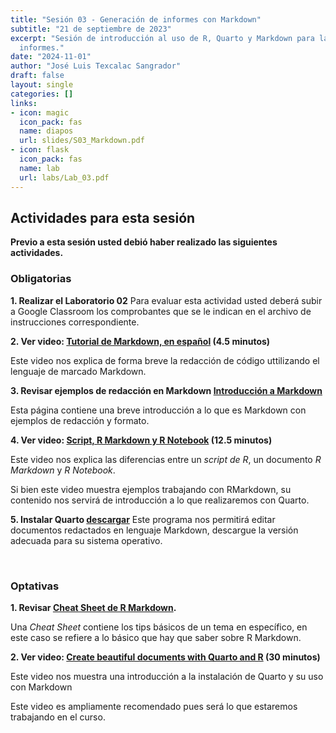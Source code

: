 ```yaml
---
title: "Sesión 03 - Generación de informes con Markdown"
subtitle: "21 de septiembre de 2023"
excerpt: "Sesión de introducción al uso de R, Quarto y Markdown para la generación de 
  informes."
date: "2024-11-01"
author: "José Luis Texcalac Sangrador"
draft: false
layout: single
categories: []
links:
- icon: magic
  icon_pack: fas
  name: diapos
  url: slides/S03_Markdown.pdf
- icon: flask
  icon_pack: fas
  name: lab
  url: labs/Lab_03.pdf
---
```


## Actividades para esta sesión 

**Previo a esta sesión usted debió haber realizado las siguientes actividades.**


### Obligatorias

**1. Realizar el Laboratorio 02**
Para evaluar esta actividad usted deberá subir a Google Classroom los 
comprobantes que se le indican en el archivo de instrucciones correspondiente.

**2. Ver video: [Tutorial de Markdown, en español](https://youtu.be/TtSWo2nbzAk) (4.5 minutos)**

Este video nos explica de forma breve la redacción de código uttilizando el 
lenguaje de marcado Markdown.

**3. Revisar ejemplos de redacción en Markdown [Introducción a Markdown](https://programminghistorian.org/es/lecciones/introduccion-a-markdown)**

Esta página contiene una breve introducción a lo que es Markdown con ejemplos de redacción y formato.

**4. Ver video: [Script, R Markdown y R Notebook](https://youtu.be/y7JPGlw6dJg) (12.5 minutos)**

Este video nos explica las diferencias entre un *script de R*, un documento 
*R Markdown* y *R Notebook*.  

Si bien este video muestra ejemplos trabajando con RMarkdown, su contenido nos servirá de introducción a lo que realizaremos con Quarto.

**5. Instalar Quarto [descargar](https://quarto.org/docs/get-started/)**
Este programa nos permitirá editar documentos redactados en lenguaje Markdown, descargue la versión adecuada para su sistema operativo.

&nbsp;

### Optativas

**1. Revisar [Cheat Sheet de R Markdown](https://www.rstudio.com/wp-content/uploads/2015/02/rmarkdown-cheatsheet.pdf).**

Una *Cheat Sheet* contiene los tips básicos de un tema en específico, en este 
caso se refiere a lo básico que hay que saber sobre R Markdown.

**2. Ver video: [Create beautiful documents with Quarto and R](https://youtu.be/y5VcxMOnj3M) (30 minutos)**

Este video nos muestra una introducción a la instalación de Quarto y su uso con Markdown

Este video es ampliamente recomendado pues será lo que estaremos trabajando en el curso.

&nbsp;


